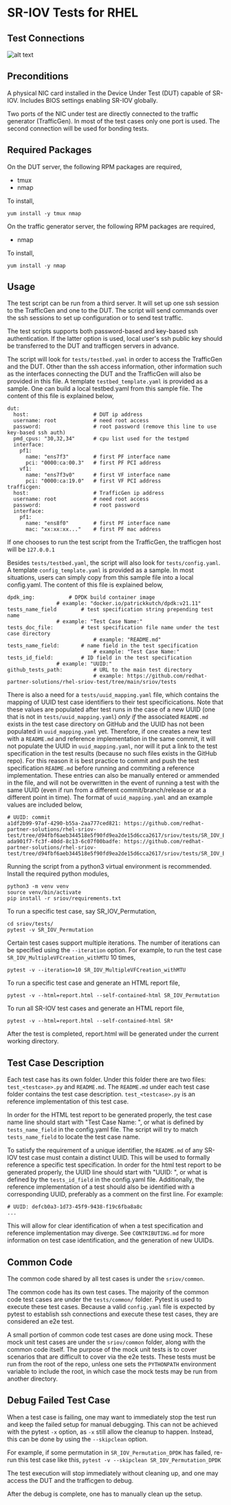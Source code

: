 # SR-IOV Tests for RHEL

## Test Connections

![alt text](/docs/images/SRIOV_RHEL_Test_Toplogy.jpg)


## Preconditions

A physical NIC card installed in the Device Under Test (DUT) capable of SR-IOV.  Includes BIOS settings enabling SR-IOV globally.

Two ports of the NIC under test are directly connected to the traffic generator (TrafficGen). In most of the test cases only one port is used. The second connection will be used for bonding tests.

## Required Packages

On the DUT server, the following RPM packages are required,
* tmux
* nmap

To install,
```
yum install -y tmux nmap
```

On the traffic generator server, the following RPM packages are required,
* nmap

To install,
```
yum install -y nmap
```

## Usage

The test script can be run from a third server. It will set up one ssh session to the TrafficGen and one to the DUT. The script will send commands over the ssh sessions to set up configuration or to send test traffic.

The test scripts supports both password-based and key-based ssh authentication. If the latter option is used, local user's ssh public key should be transferred to the DUT and trafficgen servers in advance.

The script will look for `tests/testbed.yaml` in order to access the TrafficGen and the DUT. Other than the ssh access information, other information such as the interfaces connecting the DUT and the TrafficGen will also be provided in this file. A template `testbed_template.yaml` is provided as a sample. One can build a local testbed.yaml from this sample file. The content of this file is explained below,

```
dut:
  host:                     # DUT ip address
  username: root            # need root access
  password:                 # root password (remove this line to use key-based ssh auth)
  pmd_cpus: "30,32,34"      # cpu list used for the testpmd
  interface:
    pf1:
      name: "ens7f3"        # first PF interface name
      pci: "0000:ca:00.3"   # first PF PCI address
    vf1:
      name: "ens7f3v0"      # first VF interface name
      pci: "0000:ca:19.0"   # first VF PCI address
trafficgen:
  host:                     # TrafficGen ip address
  username: root            # need root access
  password:                 # root password
  interface:
    pf1:
      name: "ens8f0"        # first PF interface name
      mac: "xx:xx:xx..."    # first PF mac address
```

If one chooses to run the test script from the TrafficGen, the trafficgen host will be `127.0.0.1`

Besides `tests/testbed.yaml`, the script will also look for `tests/config.yaml`. A template `config_template.yaml` is provided as a sample. In most situations, users can simply copy from this sample file into a local config.yaml. The content of this file is explained below,

```
dpdk_img:		    # DPDK build container image
			    # example: "docker.io/patrickkutch/dpdk:v21.11"
tests_name_field	    # test specification string prepending test name
			    # example: "Test Case Name:"
tests_doc_file: 	    # test specification file name under the test case directory
                            # example: "README.md"
tests_name_field: 	    # name field in the test specification
                            # example: "Test Case Name:"
tests_id_field: 	    # ID field in the test specification
			    # example: "UUID:"
github_tests_path:          # URL to the main test directory
                            # example: https://github.com/redhat-partner-solutions/rhel-sriov-test/tree/main/sriov/tests
```

There is also a need for a `tests/uuid_mapping.yaml` file, which contains the mapping of UUID test case identifiers to their test specificications. Note that these values are populated after test runs in the case of a new UUID (one that is not in `tests/uuid_mapping.yaml`) *only if* the associated `README.md` exists in the test case directory on GitHub and the UUID has not been populated in `uuid_mapping.yaml` yet. Therefore, if one creates a new test with a `README.md` and reference implementation in the same commit, it will not populate the UUID in `uuid_mapping.yaml`, nor will it put a link to the test specification in the test results (because no such files exists in the GitHub repo). For this reason it is best practice to commit and push the test specification `README.md` before running and commiting a reference implementation. These entries can also be manually entered or ammended in the file, and will not be overwritten in the event of running a test with the same UUID (even if run from a different commit/branch/release or at a different point in time). The format of `uuid_mapping.yaml` and an example values are included below,
```
# UUID: commit
a1df2b99-97af-4290-b55a-2aa777ced821: https://github.com/redhat-partner-solutions/rhel-sriov-test/tree/d94fbf6aeb344518e5f90fd9ea2de15d6cca2617/sriov/tests/SR_IOV_BondVF/README.md
ada901f7-fc3f-40dd-8c13-6c07f00badfe: https://github.com/redhat-partner-solutions/rhel-sriov-test/tree/d94fbf6aeb344518e5f90fd9ea2de15d6cca2617/sriov/tests/SR_IOV_BondVF_DPDK/README.md
```

Running the script from a python3 virtual environment is recommended. Install the required python modules,

```
python3 -m venv venv
source venv/bin/activate
pip install -r sriov/requirements.txt
```

To run a specific test case, say SR_IOV_Permutation,

```
cd sriov/tests/
pytest -v SR_IOV_Permutation
```

Certain test cases support multiple iterations. The number of iterations can be specified using the `--iteration` option. For example, to run the test case  `SR_IOV_MultipleVFCreation_withMTU` 10 times,
```
pytest -v --iteration=10 SR_IOV_MultipleVFCreation_withMTU
```

To run a specific test case and generate an HTML report file,
```
pytest -v --html=report.html --self-contained-html SR_IOV_Permutation
```

To run all SR-IOV test cases and generate an HTML report file,
```
pytest -v --html=report.html --self-contained-html SR*
```

After the test is completed, report.html will be generated under the current working directory.

## Test Case Description

Each test case has its own folder. Under this folder there are two files: `test_<testcase>.py` and `README.md`. The `README.md` under each test case folder contains the test case description. `test_<testcase>.py` is an reference implementation of this test case.

In order for the HTML test report to be generated properly, the test case name line should start with "Test Case Name: ", or what is defined by `tests_name_field` in the config.yaml file. The script will try to match `tests_name_field` to locate the test case name.

To satisfy the requirement of a unique identifier, the `README.md` of any SR-IOV test case must contain a distinct UUID. This will be used to formally reference a specific test specification. In order for the html test report to be generated properly, the UUID line should start with "UUID: ", or what is defined by the `tests_id_field` in the config.yaml file. Additionally, the reference implementation of a test should also be identified with a corresponding UUID, preferably as a comment on the first line. For example:
```
# UUID: defcb0a3-1d73-45f9-9438-f19c6fba8a8c
...
```
This will allow for clear identification of when a test specification and reference implementation may diverge. See `CONTRIBUTING.md` for more information on test case identification, and the generation of new UUIDs.

## Common Code

The common code shared by all test cases is under the `sriov/common`.

The common code has its own test cases. The majority of the common code test cases are under the `tests/common/` folder. Pytest is used to execute these test cases. Because a valid `config.yaml` file is expected by pytest to establish ssh connections and execute these test cases, they are considered an e2e test.

A small portion of common code test cases are done using mock. These mock unit test cases are under the `sriov/common` folder, along with the common code itself. The purpose of the mock unit tests is to cover scenarios that are difficult to cover via the e2e tests. These tests must be run from the root of the repo, unless one sets the `PYTHONPATH` environment variable to include the root, in which case the mock tests may be run from another directory.

## Debug Failed Test Case

When a test case is failing, one may want to immediately stop the test run and keep the failed setup for manual debugging. This can not be achieved with the pytest `-x` option, as `-x` still allow the cleanup to happen. Instead, this can be done by using the `--skipclean` option.

For example, if some permutation in `SR_IOV_Permutation_DPDK` has failed, re-run this test case like this,
```pytest -v --skipclean SR_IOV_Permutation_DPDK```

The test execution will stop immediately without cleaning up, and one may access the DUT and the trafficgen to debug.

After the debug is complete, one has to manually clean up the setup.
